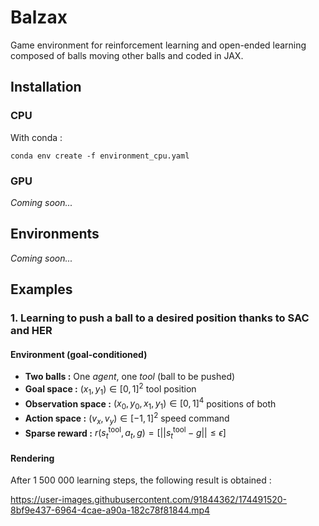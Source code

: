 # Balzax
Game environment for reinforcement learning and open-ended learning composed of balls moving other balls and coded in JAX. 

## Installation

### CPU

With conda :

```
conda env create -f environment_cpu.yaml
```

### GPU

*Coming soon...*

## Environments

*Coming soon...*

## Examples

### 1. Learning to push a ball to a desired position thanks to SAC and HER

#### Environment (goal-conditioned)
- **Two balls :** One *agent*, one *tool* (ball to be pushed)
- **Goal space :** $(x_1,y_1) \in [0, 1]^2$ tool position
- **Observation space :** $(x_0, y_0, x_1,y_1) \in [0, 1]^4$ positions of both
- **Action space :** $(v_x, v_y) \in [-1, 1]^2$ speed command
- **Sparse reward :** $r(s_t^{\text{tool}}, a_t, g) = \left[ || s_t^{\text{tool}} - g || \le \epsilon  \right]$

#### Rendering

After 1 500 000 learning steps, the following result is obtained : 

https://user-images.githubusercontent.com/91844362/174491520-8bf9e437-6964-4cae-a90a-182c78f81844.mp4
